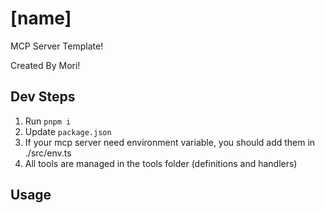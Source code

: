 # [name]

MCP Server Template!

Created By Mori!

## Dev Steps

1. Run `pnpm i`
2. Update `package.json`
3. If your mcp server need environment variable, you should add them in ./src/env.ts
4. All tools are managed in the tools folder (definitions and handlers)

## Usage

```

```